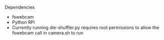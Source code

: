 Dependencies
* fswebcam
* Python RPi
* Currently running die-shuffler.py requires root permissions to allow the fswebcam call in camera.sh to run
